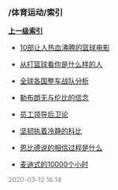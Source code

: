 ### /体育运动/索引


**[上一级索引]()**

- [10部让人热血沸腾的篮球电影](/体育运动/10部让人热血沸腾的篮球电影)

- [从打篮球看你是什么样的人](/体育运动/从打篮球看你是什么样的人)

- [全球各国整车战队分析](/体育运动/全球各国整车战队分析)

- [勒布朗无与伦比的信念](/体育运动/勒布朗无与伦比的信念)

- [员工领导后卫论](/体育运动/员工领导后卫论)

- [坚韧执着冷静的科比](/体育运动/坚韧执着冷静的科比)

- [恩比德说的相信过程是什么](/体育运动/恩比德说的相信过程是什么)

- [麦迪式的10000个小时](/体育运动/麦迪式的10000个小时)


<font size=2 color='grey'> 2020-03-12 16:14 </font>

